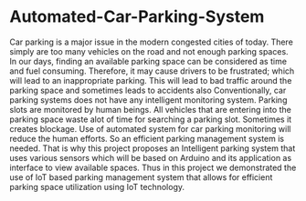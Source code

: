 # Automated-Car-Parking-System

Car parking is a major issue in the modern congested cities of today. There simply are too many vehicles on the road and not enough parking spaces. 
In our days, finding an available parking space can be considered as time and fuel consuming. 
Therefore, it may cause drivers to be frustrated; which will lead to an inappropriate parking. 
This will lead to bad traffic around the parking space and sometimes leads to accidents also
Conventionally, car parking systems does not have any intelligent monitoring system. 
Parking slots are monitored by human beings. All vehicles that are entering into the parking space waste alot of time for searching a parking slot. 
Sometimes it creates blockage. 
Use of automated system for car parking monitoring will reduce the human efforts. So an efficient parking management system is needed. 
That is why this project proposes an Intelligent parking system that uses various sensors which will be based on Arduino and its application as interface to view available spaces. 
Thus in this project we demonstrated the use of IoT based parking management system that allows for efficient parking space utilization using IoT technology.
